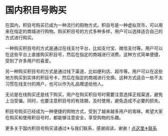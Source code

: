 # 国内积目号购买

在国内，积目号购买已成为一种流行的购物方式。积目号是一种虚拟货币，可以用来在指定的商城进行购物。购买积目号的方式多种多样，用户可以选择适合自己的方式进行购买。

一种购买积目号的方式是通过在线支付平台，比如支付宝、微信支付等。用户可以在这些平台上直接购买积目号，然后在指定的商城进行消费。这种方式简单便捷，受到了许多用户的喜爱。

另一种购买积目号的方式是通过线下渠道，比如便利店、超市等。用户可以在这些地方购买到实体的积目号卡，然后在指定的商城进行兑换。这种方式适合一些不太习惯在线支付的用户，也可以作为礼品赠送给他人。

无论是在线购买还是线下购买，用户在购买积目号时需要注意选择正规渠道，避免上当受骗。同时，也要注意积目号的有效期，及时使用，避免造成不必要的损失。

积目号购买已经成为一种便捷的购物方式，受到了越来越多用户的青睐。希望大家在购买和使用积目号时，都能够注意安全，享受购物的乐趣。

更多关于国内积目号购买请通过✈与我们联系，感谢阅读，谢谢！[点这里✈联系](https://lm.k02.cc)